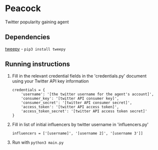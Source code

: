 # Peacock
Twitter popularity gaining agent

## Dependencies
[tweepy](https://github.com/tweepy/tweepy) - `pip3 install tweepy`

## Running instructions
1. Fill in the relevant credential fields in the 'credentials.py' document using your Twitter API key information

	```
	credentials = {
		'username': '[the twitter username for the agent's account]',
		'consumer_key': '[twitter API consumer key]',
		'consumer_secret': '[twitter API consumer secret]',
		'access_token': '[twitter API access token]',
		'access_token_secret': '[twitter API access token secret]'
	}
	```

2. Fill in list of initial influencers by twitter username in 'influencers.py'

	```
	influencers = ['[username]', '[username 2]', '[username 3']]
	```

3. Run with `python3 main.py`
